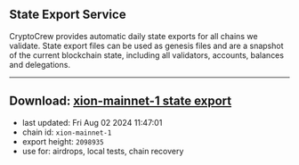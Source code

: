 ## State Export Service
CryptoCrew provides automatic daily state exports for all chains we validate. State export files can be used as genesis files and are a snapshot of the current blockchain state, including all validators, accounts, balances and delegations.

---
**Download: [xion-mainnet-1 state export](https://dl-eu2.ccvalidators.com/SERVICE/xion/xion-mainnet-1_export_2098935.json)**
---

- last updated: Fri Aug 02 2024 11:47:01
- chain id: `xion-mainnet-1`
- export height: `2098935`
- use for: airdrops, local tests, chain recovery
